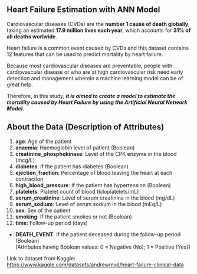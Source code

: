## Heart Failure Estimation with ANN Model

Cardiovascular diseases (CVDs) are the **number 1 cause of death globally**, taking an estimated **17.9 million lives each year**, which accounts for **31% of all deaths worlwide**.  
  
Heart failure is a common event caused by CVDs and this dataset contains 12 features that can be used to predict mortality by heart failure. 
  
Because most cardiovascular diseases are preventable, people with cardiovascular disease or who are at high cardiovascular risk need early detection and management wherein a machine learning model can be of great help.  
  
Therefore, in this study, ***it is aimed to create a model to estimate the mortality caused by Heart Failure by using the Artificial Neural Network Model.***

## About the Data (Description of Attributes)
1. **age**: Age of the patient
2. **anaemia**: Haemoglobin level of patient (Boolean)
3. **creatinine_phosphokinase**: Level of the CPK enzyme in the blood (mcg/L)
4. **diabetes**: If the patient has diabetes (Boolean)
5. **ejection_fraction**: Percentage of blood leaving the heart at each contraction
6. **high_blood_pressure**: If the patient has hypertension (Boolean)
7. **platelets**: Platelet count of blood (kiloplatelets/mL)
8. **serum_creatinine**: Level of serum creatinine in the blood (mg/dL)
9. **serum_sodium**: Level of serum sodium in the blood (mEq/L)
10. **sex**: Sex of the patient
11. **smoking**: If the patient smokes or not (Boolean)
12. **time**: Follow-up period (days)
- **DEATH_EVENT**: If the patient deceased during the follow-up period (Boolean)  
[Attributes having Boolean values: 0 = Negative (No); 1 = Positive (Yes)]

Link to dataset from Kaggle: https://www.kaggle.com/datasets/andrewmvd/heart-failure-clinical-data
